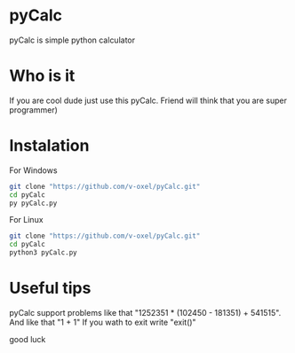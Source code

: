 # pyCalc
pyCalc is simple python calculator

# Who is it
If you are cool dude just use this pyCalc. Friend will think that you are super programmer)

# Instalation
For Windows
```sh
git clone "https://github.com/v-oxel/pyCalc.git"
cd pyCalc
py pyCalc.py
```

For Linux
```sh
git clone "https://github.com/v-oxel/pyCalc.git"
cd pyCalc
python3 pyCalc.py
```

# Useful tips
pyCalc support problems like that "1252351 * (102450 - 181351) + 541515". And like that "1 + 1"
If you wath to exit write "exit()"

good luck
